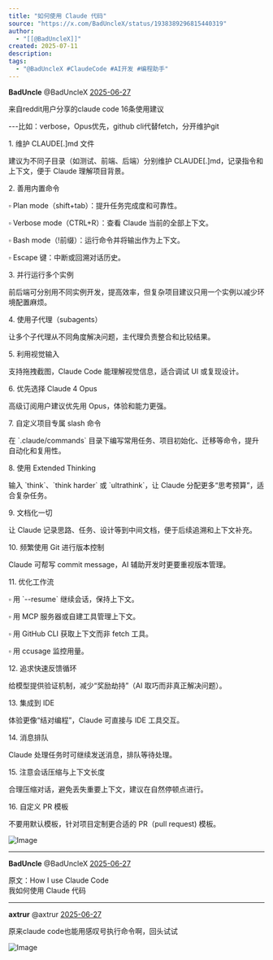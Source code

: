 ```yaml
---
title: "如何使用 Claude 代码"
source: "https://x.com/BadUncleX/status/1938389296815440319"
author:
  - "[[@BadUncleX]]"
created: 2025-07-11
description:
tags:
  - "@BadUncleX #ClaudeCode #AI开发 #编程助手"
---
```

**BadUncle** @BadUncleX [2025-06-27](https://x.com/BadUncleX/status/1938389296815440319)

来自reddit用户分享的claude code 16条使用建议

\---比如：verbose，Opus优先，github cli代替fetch，分开维护git  
  
1\. 维护 CLAUDE\[.\]md 文件

建议为不同子目录（如测试、前端、后端）分别维护 CLAUDE\[.\]md，记录指令和上下文，便于 Claude 理解项目背景。  
  
2\. 善用内置命令

▫ Plan mode（shift+tab）：提升任务完成度和可靠性。

▫ Verbose mode（CTRL+R）：查看 Claude 当前的全部上下文。

▫ Bash mode（!前缀）：运行命令并将输出作为上下文。

▫ Escape 键：中断或回溯对话历史。  
  
3\. 并行运行多个实例

前后端可分别用不同实例开发，提高效率，但复杂项目建议只用一个实例以减少环境配置麻烦。

4\. 使用子代理（subagents）

让多个子代理从不同角度解决问题，主代理负责整合和比较结果。  
  
5\. 利用视觉输入

支持拖拽截图，Claude Code 能理解视觉信息，适合调试 UI 或复现设计。

6\. 优先选择 Claude 4 Opus

高级订阅用户建议优先用 Opus，体验和能力更强。  
  
7\. 自定义项目专属 slash 命令

在 \`.claude/commands\` 目录下编写常用任务、项目初始化、迁移等命令，提升自动化和复用性。

8\. 使用 Extended Thinking

输入 \`think\`、\`think harder\` 或 \`ultrathink\`，让 Claude 分配更多“思考预算”，适合复杂任务。  
  
9\. 文档化一切

让 Claude 记录思路、任务、设计等到中间文档，便于后续追溯和上下文补充。

10\. 频繁使用 Git 进行版本控制

Claude 可帮写 commit message，AI 辅助开发时更要重视版本管理。  
  
11\. 优化工作流

▫ 用 \`--resume\` 继续会话，保持上下文。

▫ 用 MCP 服务器或自建工具管理上下文。

▫ 用 GitHub CLI 获取上下文而非 fetch 工具。

▫ 用 ccusage 监控用量。  
  
12\. 追求快速反馈循环

给模型提供验证机制，减少“奖励劫持”（AI 取巧而非真正解决问题）。

13\. 集成到 IDE

体验更像“结对编程”，Claude 可直接与 IDE 工具交互。  
  
14\. 消息排队

Claude 处理任务时可继续发送消息，排队等待处理。

15\. 注意会话压缩与上下文长度

合理压缩对话，避免丢失重要上下文，建议在自然停顿点进行。

16\. 自定义 PR 模板

不要用默认模板，针对项目定制更合适的 PR（pull request) 模板。

![Image](https://pbs.twimg.com/media/GuZ_EzgaQAAKXeF?format=jpg&name=large)

---

**BadUncle** @BadUncleX [2025-06-27](https://x.com/BadUncleX/status/1938389299692769294)

原文：How I use Claude Code  
我如何使用 Claude 代码

---

**axtrur** @axtrur [2025-06-27](https://x.com/axtrur/status/1938392244576522689)

原来claude code也能用感叹号执行命令啊，回头试试

![Image](https://pbs.twimg.com/media/GuaNeV0aEAA6Hqu?format=jpg&name=large)

